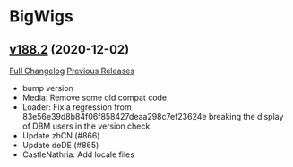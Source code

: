 # BigWigs

## [v188.2](https://github.com/BigWigsMods/BigWigs/tree/v188.2) (2020-12-02)
[Full Changelog](https://github.com/BigWigsMods/BigWigs/compare/v188.1...v188.2) [Previous Releases](https://github.com/BigWigsMods/BigWigs/releases)

- bump version  
- Media: Remove some old compat code  
- Loader: Fix a regression from 83e56e39d8b84f06f858427deaa298c7ef23624e breaking the display of DBM users in the version check  
- Update zhCN (#866)  
- Update deDE (#865)  
- CastleNathria: Add locale files  
